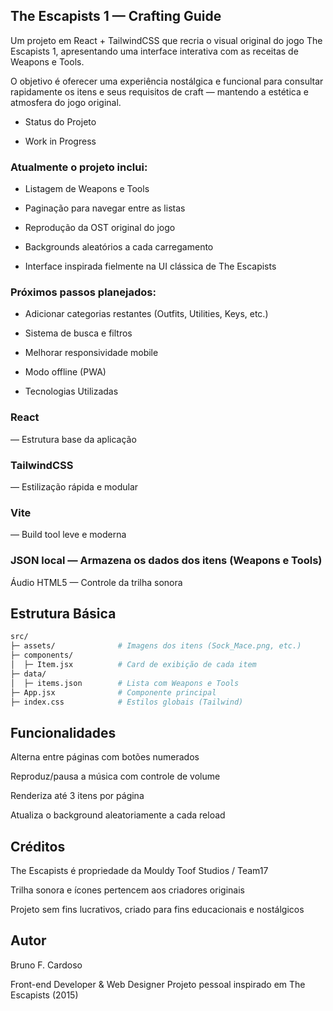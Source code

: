 ## The Escapists 1 — Crafting Guide

Um projeto em React + TailwindCSS que recria o visual original do jogo The Escapists 1, apresentando uma interface interativa com as receitas de Weapons e Tools.

O objetivo é oferecer uma experiência nostálgica e funcional para consultar rapidamente os itens e seus requisitos de craft — mantendo a estética e atmosfera do jogo original.

- Status do Projeto

- Work in Progress
  
### Atualmente o projeto inclui:
- Listagem de Weapons e Tools

- Paginação para navegar entre as listas

- Reprodução da OST original do jogo

- Backgrounds aleatórios a cada carregamento

- Interface inspirada fielmente na UI clássica de The Escapists

### Próximos passos planejados:

- Adicionar categorias restantes (Outfits, Utilities, Keys, etc.)

- Sistema de busca e filtros

- Melhorar responsividade mobile

- Modo offline (PWA)

- Tecnologias Utilizadas

### React
 — Estrutura base da aplicação

### TailwindCSS
 — Estilização rápida e modular

### Vite
 — Build tool leve e moderna

### JSON local — Armazena os dados dos itens (Weapons e Tools)

Áudio HTML5 — Controle da trilha sonora

## Estrutura Básica
```bash
src/
├─ assets/              # Imagens dos itens (Sock_Mace.png, etc.)
├─ components/
│  ├─ Item.jsx          # Card de exibição de cada item
├─ data/
│  ├─ items.json        # Lista com Weapons e Tools
├─ App.jsx              # Componente principal
├─ index.css            # Estilos globais (Tailwind)
```
## Funcionalidades

Alterna entre páginas com botões numerados

Reproduz/pausa a música com controle de volume

Renderiza até 3 itens por página

Atualiza o background aleatoriamente a cada reload

## Créditos

The Escapists é propriedade da Mouldy Toof Studios / Team17

Trilha sonora e ícones pertencem aos criadores originais

Projeto sem fins lucrativos, criado para fins educacionais e nostálgicos

## Autor

Bruno F. Cardoso

Front-end Developer & Web Designer
Projeto pessoal inspirado em The Escapists (2015)
